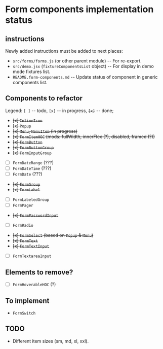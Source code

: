 # Form components implementation status

## instructions

Newly added instructions must be added to next places:

- `src/forms/forms.js` (or other parent module) -- For re-export.
- `src/demo.jsx` (`fixtureComponentsList` object) -- For display in demo mode fixtures list.
- `README.form-components.md` -- Update status of component in generic components list.

## Components to refactor

Legend: `[ ]` -- todo, `[x]` -- in progress, ~~`[x]`~~ -- done;

- ~~[x] `InlineIcon`~~
- ~~[x] `Popup`~~
- ~~[x] `Menu`, `MenuItem` (in progress)~~
- ~~[x] `FormItemHOC` (mods: fullWidth, innerFlex (\?), disabled, framed (\?))~~
- ~~[x] `FormButton`~~
- ~~[x] `FormButtonGroup`~~
- ~~[x] `FormInputGroup`~~
-   [ ] `FormDateRange` (???)
-   [ ] `FormDateTime` (???)
-   [ ] `FormDate` (???)
- ~~[x] `FormGroup`~~
- ~~[x] `FormLabel`~~
-   [ ] `FormLabeledGroup`
-   [ ] `FormPager`
- ~~[x] `FormPasswordInput`~~
-   [ ] `FormRadio`
- ~~[x] `FormSelect` (based on `Popup` & `Menu`)~~
- ~~[x] `FormText`~~
- ~~[x] `FormTextInput`~~
-   [ ] `FormTextareaInput`

## Elements to remove?

- [ ] `FormHoverableHOC` (?)

## To implement

- `FormSwitch`

## TODO

- Different item sizes (sm, md, xl, xxl).

<!--
 @changed 2020.10.30, 00:06
-->
